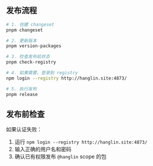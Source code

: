 ## 发布流程
```bash
# 1. 创建 changeset
pnpm changeset

# 2. 更新版本
pnpm version-packages

# 3. 检查发布前状态
pnpm check-registry

# 4. 如果需要，登录到 registry
npm login --registry http://hanglin.site:4873/

# 5. 执行发布
pnpm release
```
## 发布前检查
如果认证失败：
1. 运行 `npm login --registry http://hanglin.site:4873/`
2. 输入正确的用户名和密码
3. 确认已有权限发布 `@hanglin` scope 的包
